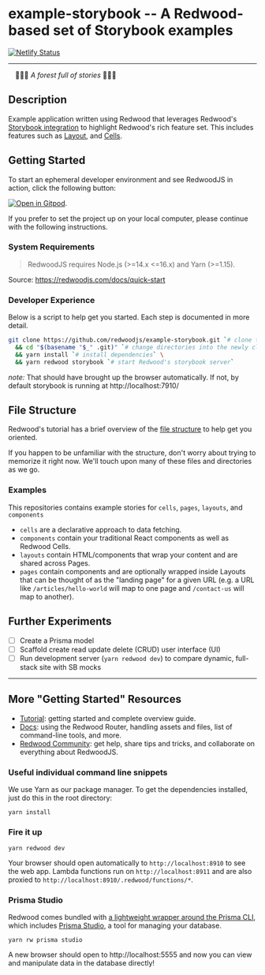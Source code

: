 # example-storybook -- A Redwood-based set of Storybook examples

[![Netlify Status](https://api.netlify.com/api/v1/badges/84b82eb2-bec3-4324-b01b-4e079b748e6c/deploy-status)](https://app.netlify.com/sites/fascinating-cranachan-7f1f78/deploys)

---

<span><img src="https://avatars2.githubusercontent.com/u/45050444?v=4" width="10" />
🌲✨📖 _A forest full of stories_ 📖✨🌲<img src="https://avatars2.githubusercontent.com/u/45050444?v=4" width="10" /></span>
## Description

Example application written using Redwood that leverages Redwood's [Storybook integration](https://redwoodjs.com/docs/storybook.html#storybook) to highlight Redwood's rich feature set. This includes features such as [Layout](https://learn.redwoodjs.com/docs/tutorial/layouts/), and [Cells](https://redwoodjs.com/docs/cells).

## Getting Started

To start an ephemeral developer environment and see RedwoodJS in action, click the following button:

[![Open in Gitpod](https://gitpod.io/button/open-in-gitpod.svg)](https://gitpod.io/#https://github.com/redwoodjs/example-storybook).

If you prefer to set the project up on your local computer, please continue with the following instructions.
### System Requirements

> RedwoodJS requires Node.js (>=14.x <=16.x) and Yarn (>=1.15).

Source: https://redwoodjs.com/docs/quick-start

### Developer Experience

Below is a script to help get you started. Each step is documented in more detail.

```sh
git clone https://github.com/redwoodjs/example-storybook.git `# clone the repository from GitHub` \
  && cd "$(basename "$_" .git)" `# change directories into the newly cloned repository` \
  && yarn install `# install dependencies` \
  && yarn redwood storybook `# start Redwood's storybook server`
```

_note:_ That should have brought up the browser automatically. If not, by default storybook is running at http://localhost:7910/

## File Structure

Redwood's tutorial has a brief overview of the [file structure](https://learn.redwoodjs.com/docs/tutorial/redwood-file-structure) to help get you oriented.

If you happen to be unfamiliar with the structure, don't worry about trying to memorize it right now. We'll touch upon many of these files and directories as we go.

### Examples

This repositories contains example stories for `cells`, `pages`, `layouts`, and `components`

- `cells` are a declarative approach to data fetching.
- `components` contain your traditional React components as well as Redwood Cells.
- `layouts` contain HTML/components that wrap your content and are shared across Pages.
- `pages` contain components and are optionally wrapped inside Layouts that can be thought of as the "landing page" for a given URL (e.g. a URL like `/articles/hello-world` will map to one page and `/contact-us` will map to another).

## Further Experiments

- [ ] Create a Prisma model
- [ ] Scaffold create read update delete (CRUD) user interface (UI)
- [ ] Run development server (`yarn redwood dev`) to compare dynamic, full-stack site with SB mocks

---

## More "Getting Started" Resources
- [Tutorial](https://redwoodjs.com/tutorial/welcome-to-redwood): getting started and complete overview guide.
- [Docs](https://redwoodjs.com/docs/introduction): using the Redwood Router, handling assets and files, list of command-line tools, and more.
- [Redwood Community](https://community.redwoodjs.com): get help, share tips and tricks, and collaborate on everything about RedwoodJS.

### Useful individual command line snippets

We use Yarn as our package manager. To get the dependencies installed, just do this in the root directory:

```terminal
yarn install
```

### Fire it up

```terminal
yarn redwood dev
```

Your browser should open automatically to `http://localhost:8910` to see the web app. Lambda functions run on `http://localhost:8911` and are also proxied to `http://localhost:8910/.redwood/functions/*`.

### Prisma Studio

Redwood comes bundled with [a lightweight wrapper around the Prisma CLI](https://redwoodjs.com/docs/cli-commands#prisma), which includes [Prisma Studio](https://www.prisma.io/studio), a tool for managing your database.

```terminal
yarn rw prisma studio
```

A new browser should open to http://localhost:5555 and now you can view and manipulate data in the database directly!
